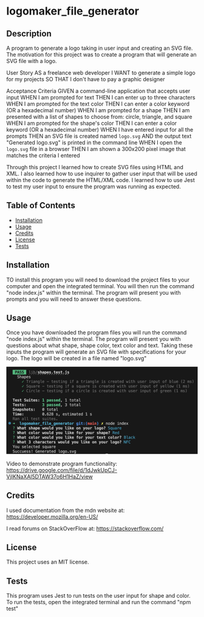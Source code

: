 # logomaker_file_generator

## Description

A program to generate a logo taking in user input and creating an SVG file. The motivation for this project was to create a program that will generate an SVG file with a logo. 

User Story
AS a freelance web developer
I WANT to generate a simple logo for my projects
SO THAT I don't have to pay a graphic designer

Acceptance Criteria
GIVEN a command-line application that accepts user input
WHEN I am prompted for text
THEN I can enter up to three characters
WHEN I am prompted for the text color
THEN I can enter a color keyword (OR a hexadecimal number)
WHEN I am prompted for a shape
THEN I am presented with a list of shapes to choose from: circle, triangle, and square
WHEN I am prompted for the shape's color
THEN I can enter a color keyword (OR a hexadecimal number)
WHEN I have entered input for all the prompts
THEN an SVG file is created named `logo.svg`
AND the output text "Generated logo.svg" is printed in the command line
WHEN I open the `logo.svg` file in a browser
THEN I am shown a 300x200 pixel image that matches the criteria I entered

Through this project I learned how to create SVG files using HTML and XML. I also learned how to use inquirer to gather user input that will be used within the code to generate the HTML/XML code. I learned how to use Jest to test my user input to ensure the program was running as expected.

## Table of Contents

- [Installation](#installation)
- [Usage](#usage)
- [Credits](#credits)
- [License](#license)
- [Tests](#tests)

## Installation

TO install this program you will need to download the project files to your computer and open the integrated terminal. You will then run the command "node index.js" within the terminal. The program will present you with prompts and you will need to answer these questions.

## Usage

Once you have downloaded the program files you will run the command "node index.js" within the terminal. The program will present you with questions about what shape, shape color, text color and text. Taking these inputs the program will generate an SVG file with specifications for your logo. The logo will be created in a file named "logo.svg"

![logomaker_screenshot](./images/Logo_Generator_screenshot.png)

Video to demonstrate program functionality: https://drive.google.com/file/d/1dJwkUpCJ-VjIKNaXAl5DTAW37o6H1HaZ/view 


## Credits

I used documentation from the mdn website at: https://developer.mozilla.org/en-US/

I read forums on StackOverFlow at: https://stackoverflow.com/

## License

This project uses an MIT license.

## Tests

This program uses Jest to run tests on the user input for shape and color. To run the tests, open the integrated terminal and run the command "npm test"
